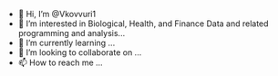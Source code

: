 - 👋 Hi, I’m @Vkovvuri1
- 👀 I’m interested in Biological, Health, and Finance Data and related programming and analysis...
- 🌱 I’m currently learning ...
- 💞️ I’m looking to collaborate on ...
- 📫 How to reach me ...

<!---
Vkovvuri1/Vkovvuri1 is a ✨ special ✨ repository because its `README.md` (this file) appears on your GitHub profile.
You can click the Preview link to take a look at your changes.
--->
